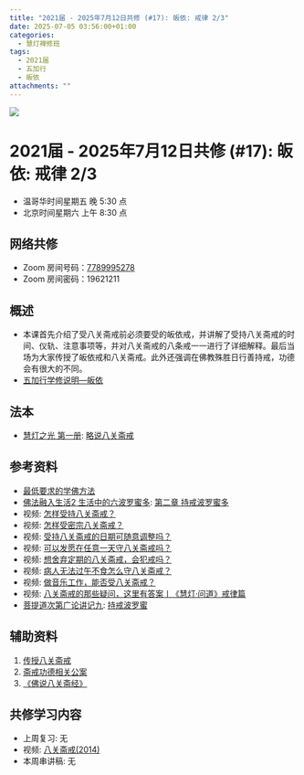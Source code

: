 ```yaml
---
title: "2021届 - 2025年7月12日共修 (#17): 皈依: 戒律 2/3"
date: 2025-07-05 03:56:00+01:00
categories:
  - 慧灯禅修班
tags:
  - 2021届
  - 五加行
  - 皈依
attachments: ""
---
```

![](/f/up/maxresdefault.jpg)

# 2021届 - 2025年7月12日共修 (#17): 皈依: 戒律 2/3

* 温哥华时间星期五 晚 5:30 点
* 北京时间星期六 上午 8:30 点

## 网络共修

* Zoom 房间号码：[7789995278](https://zoom.us/j/7789995278)
* Zoom 房间密码：19621211

## 概述

* 本课首先介绍了受八关斋戒前必须要受的皈依戒，并讲解了受持八关斋戒的时间、仪轨、注意事项等，并对八关斋戒的八条戒一一进行了详细解释。最后当场为大家传授了皈依戒和八关斋戒。此外还强调在佛教殊胜日行善持戒，功德会有很大的不同。
* [](<>)[](<>)[](<>)[](<>)[](<>)[](<>)[](<>)[](<>)[](<>)[](https://fohuifayu.com/index.php/huideng-jiangtang/chanxiuke/zen-04/8656-zen04-gy)[五加行学修说明—皈依](https://fohuifayu.com/index.php/huideng-jiangtang/chanxiuke/zen-04/8656-zen04-gy)

## 法本

* [慧灯之光 第一册](https://fohuifayu.com/index.php/huideng-zhiguang/huideng-series): [](https://fohuifayu.com/index.php/huideng-zhiguang/huideng-series/190-a00040)[](<>)[略说八关斋戒](https://fohuifayu.com/index.php/huideng-zhiguang/huideng-series/188-a00077)
  [](<>)[](<>)[](<>)[](<>)[](<>)[](<>)[](<>)[](<>)[](<>)[](<>)

## 参考资料[](https://fohuifayu.com/index.php/huideng-zhiguang/dianzi-congshu/foxue-jichu/9046-a00537?title=%E5%B1%85%E5%A3%AB%E4%BA%94%E6%88%92#anchor)

* [最低要求的学佛方法](https://fohuifayu.com/index.php/huideng-zhiguang/dianzi-congshu/foxue-jichu/9045-a00536?title=%E5%B1%85%E5%A3%AB%E4%BA%94%E6%88%92#anchor)
* [佛法融入生活2 生活中的六波罗蜜多](https://fohuifayu.com/index.php/huideng-zhiguang/dianzi-congshu/fofa-rongru-shenghuo/fofa-rongru-shenghuo-2): [第二章  持戒波罗蜜多](https://fohuifayu.com/index.php/huideng-zhiguang/dianzi-congshu/fofa-rongru-shenghuo/fofa-rongru-shenghuo-2/8597-a00510)
* 视频: [怎样受持八关斋戒？](https://fohuifayu.com/index.php/shipin-jingcui/wenda-zhailu/2058-W16015-V08?title=)
* 视频: [怎样受密宗八关斋戒？](https://fohuifayu.com/index.php/shipin-jingcui/wenda-zhailu/2394-V16023-V01?title=)
* 视频: [受持八关斋戒的日期可随意调整吗？](https://fohuifayu.com/index.php/shipin-jingcui/wenda-zhailu/2739-V16131-V15?title=)
* 视频: [可以发愿在任意一天守八关斋戒吗？](https://fohuifayu.com/index.php/shipin-jingcui/wenda-zhailu/2896-V16136-V03?title=)
* 视频: [想舍弃定期的八关斋戒，会犯戒吗？](https://fohuifayu.com/index.php/shipin-jingcui/wenda-zhailu/5486-V19009-V07?title=)
* 视频: [病人无法过午不食怎么守八关斋戒？](https://fohuifayu.com/index.php/shipin-jingcui/wenda-zhailu/4282-V18090-V15?title=)
* 视频: [做音乐工作，能否受八关斋戒？](https://fohuifayu.com/index.php/shipin-jingcui/wenda-zhailu/4730-V17082-V10?title=)
* 视频: [八关斋戒的那些疑问，这里有答案丨《慧灯·问道》戒律篇](https://fohuifayu.com/index.php/shipin-jingcui/huideng-wendao/diwuji/jielv-pian/5016-w20021?title=)
* [菩提道次第广论讲记九](https://www.xianmixuezi.com/%E9%81%93%E6%AC%A1%E7%AC%AC%E6%96%87%E5%BA%93/%E8%8F%A9%E6%8F%90%E9%81%93%E6%AC%A1%E7%AC%AC%E5%B9%BF%E8%AE%BA/%E4%B8%80%E9%9B%B6%E8%8F%A9%E6%8F%90%E9%81%93%E6%AC%A1%E7%AC%AC%E5%B9%BF%E8%AE%BA%E8%AE%B2%E8%AE%B0%E4%B9%9D/): [持戒波罗蜜](https://www.xianmixuezi.com/%E9%81%93%E6%AC%A1%E7%AC%AC%E6%96%87%E5%BA%93/%E8%8F%A9%E6%8F%90%E9%81%93%E6%AC%A1%E7%AC%AC%E5%B9%BF%E8%AE%BA/%E4%B8%80%E9%9B%B6%E8%8F%A9%E6%8F%90%E9%81%93%E6%AC%A1%E7%AC%AC%E5%B9%BF%E8%AE%BA%E8%AE%B2%E8%AE%B0%E4%B9%9D/%E6%8C%81%E6%88%92%E6%B3%A2%E7%BD%97%E8%9C%9C)

## **辅助资料**

1. [](/f/up/大圆满传承源流.jpg)[](<>)[](http://read.goodweb.net.cn/news/news_more.asp?lm2=716)[传授八关斋戒](https://www.zhihuihai.net/%E5%AD%A6%E4%BD%9B%E4%B9%8B%E5%AE%B6/%E4%BA%94%E9%83%A8%E5%A4%A7%E8%AE%BA/%E6%88%92%E5%BE%8B/%E4%BC%A0%E6%8E%88%E5%85%AB%E5%85%B3%E6%96%8B%E6%88%92)
2. [斋戒功德相关公案](https://www.zhihuihai.net/%E5%AD%A6%E4%BD%9B%E4%B9%8B%E5%AE%B6/%E4%BA%94%E9%83%A8%E5%A4%A7%E8%AE%BA/%E6%88%92%E5%BE%8B/%E5%A4%A7%E4%B9%98%E6%96%8B%E6%88%92%E5%8A%9F%E5%BE%B7/%E6%96%8B%E6%88%92%E5%8A%9F%E5%BE%B7%E7%9B%B8%E5%85%B3%E5%85%AC%E6%A1%88)
3. [《佛说八关斋经》](http://www.fodizi.net/fojing/other/10485.html)




## 共修学习内容

* 上周复习: [](<>)[](<>)[](<>)[](<>)[](<>)[](<>)[](<>)[](/f/up/开显解脱道略释1-思考题.pptx)[](/f/up/开显解脱道略释2-思考题.pptx)[](/f/up/开显解脱道略释3-思考题.pptx)[](/f/up/开显解脱道略释4-思考题.pptx)[](https://fohuifayu.com/index.php/huideng-jiangtang/chanxiuke/zen-04/2542-l17092)无[](<>)[](<>)[](<>)[](<>)[](<>)[](<>)[](<>)[](<>)[](<>)[](<>)[](<>)
* 视频: [](https://www.youtube.com/watch?v=LBELbsSGdic)[](https://fohuifayu.com/index.php/huideng-jiangtang/huanqiu-xilie/malai-xiya/847-l15006?title=%E5%B1%85%E5%A3%AB%E4%BA%94%E6%88%92)[八关斋戒(2014)](https://fohuifayu.com/index.php/huideng-jiangtang/sancheng-jielv/bie-jietuojie/530-l14065?title=)
* 本周串讲稿: [](/f/up/串讲稿-皈依境-传承上师vf.pdf)[](<>)[](<>)[](<>)[](<>)[](<>)[](<>)[](<>)[](<>)[](<>)[](<>)[](<>)[](<>)无[](<>)[](<>)[](<>)[](<>)[](<>)[](<>)[](<>)[](<>)[](<>)[](<>)[](<>)

[](<>)[](<>)[](<>)[](<>)[](<>)[](<>)[](<>)[](<>)[](/f/up/串讲稿-皈依.docx)
